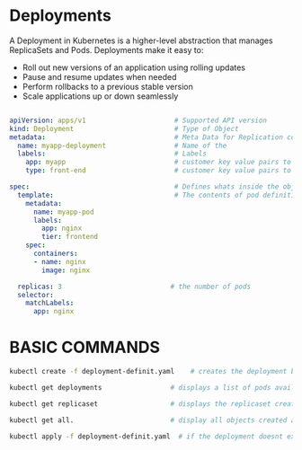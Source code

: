 # Deployments

A Deployment in Kubernetes is a higher-level abstraction that manages ReplicaSets and Pods. Deployments make it easy to:

- Roll out new versions of an application using rolling updates
- Pause and resume updates when needed
- Perform rollbacks to a previous stable version
- Scale applications up or down seamlessly


```yaml

apiVersion: apps/v1                      # Supported API version
kind: Deployment                         # Type of Object
metadata:                                # Meta Data for Replication controller
  name: myapp-deployment                 # Name of the 
  labels:                                # Labels
    app: myapp                           # customer key value pairs to identify controller
    type: front-end                      # customer key value pairs to identify controller

spec:                                    # Defines whats inside the object you are creating
  template:                              # The contents of pod definition yaml file.
    metadata:                       
      name: myapp-pod             
      labels:                    
        app: nginx
        tier: frontend
    spec:
      containers:
      - name: nginx
        image: nginx

  replicas: 3                           # the number of pods
  selector:
    matchLabels:
      app: nginx

```


# BASIC COMMANDS

```bash
kubectl create -f deployment-definit.yaml    # creates the deployment based on the file

kubectl get deployments                 # displays a list of pods available

kubectl get replicaset                  # displays the replicaset created by the deployment

kubectl get all.                        # display all objects created at once.

kubectl apply -f deployment-definit.yaml  # if the deployment doesnt exist, it creates based on the manifest file. if it does exist, it updates it based on the manifiest file.
```
